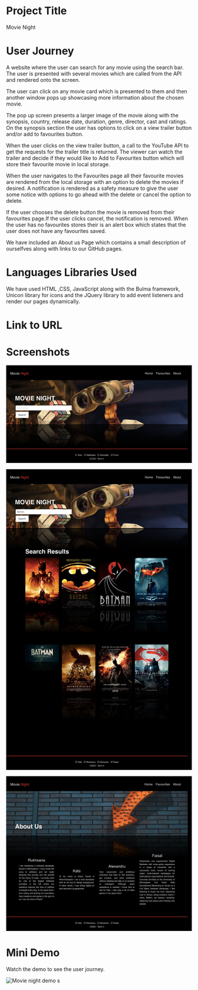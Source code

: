 # Project Title

Movie Night

# User Journey

A website where the user can search for any movie using the search bar. The user is presented with several movies which are called from the API and rendered onto the screen.

The user can click on any movie card which is presented to them and then another window pops up showcasing more information about the chosen movie.

The pop up screen presents a larger image of the movie along with the synopsis, country, release date, duration, genre, director, cast and ratings.
On the synopsis section the user has options to click on a view trailer button and/or add to favourites button.

When the user clicks on the view trailer button, a call to the YouTube API to get the requests for the trailer title is returned. The viewer can watch the trailer and decide if they would like to Add to Favourites button which will store their favourite movie in local storage.

When the user navigates to the Favourites page all their favourite movies are rendered from the local storage with an option to delete the movies if desired.
A notification is rendered as a safety measure to give the user some notice with options to go ahead with the delete or cancel the option to delete.

If the user chooses the delete button the movie is removed from their favourites page.If the user clicks cancel, the notification is removed. When the user has no favourites stores their is an alert box which states that the user does not have any favourites saved.

We have included an About us Page which contains a small description of ourselfves along with links to our GitHub pages.

# Languages Libraries Used

We have used HTML ,CSS, JavaScript along with the Bulma framework, Unicon library for icons and the JQuery library to add event listeners and render our pages dynamically.

# Link to URL

# Screenshots

![desktop image](./assets/images/screenshots/homepage.png)

<!-- ![desktop image]()  this will be the movie page -->

![desktop image](./assets/images/screenshots/results%20page.png)

<!-- ![desktop image]() this will be the empty faves page with the amber alert box saying no fave movies -->
<!-- ![desktop image]() this will be the add to favourites page
![desktop image]() this will be the delte button with notification-->

![desktop image](./assets/images/screenshots/aboutus.png)

# Mini Demo

Watch the demo to see the user journey.

![Movie night demo]()
s
